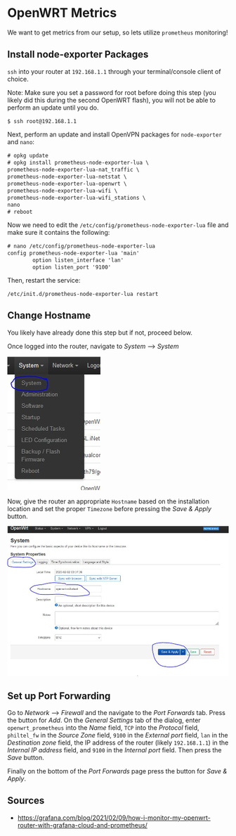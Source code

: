 # OpenWRT Metrics

We want to get metrics from our setup, so lets utilize `prometheus` monitoring!

## Install node-exporter Packages

`ssh` into your router at `192.168.1.1` through your terminal/console client of choice.

Note: Make sure you set a password for root before doing this step (you likely did this during the second OpenWRT flash), you will not be able to perform an update until you do.

```
$ ssh root@192.168.1.1
```

Next, perform an update and install OpenVPN packages for `node-exporter` and `nano`:

```
# opkg update
# opkg install prometheus-node-exporter-lua \
prometheus-node-exporter-lua-nat_traffic \
prometheus-node-exporter-lua-netstat \
prometheus-node-exporter-lua-openwrt \
prometheus-node-exporter-lua-wifi \
prometheus-node-exporter-lua-wifi_stations \
nano
# reboot
```

Now we need to edit the `/etc/config/prometheus-node-exporter-lua` file and make sure it contains the following:

```
# nano /etc/config/prometheus-node-exporter-lua
config prometheus-node-exporter-lua 'main'
        option listen_interface 'lan'
        option listen_port '9100'
```

Then, restart the service:

```
/etc/init.d/prometheus-node-exporter-lua restart
```

## Change Hostname

You likely have already done this step but if not, proceed below.

Once logged into the router, navigate to *System* --> *System*

![system](4-gl-ar300m16-metrics/4-gl-ar300m16-metrics-01.jpg)

Now, give the router an appropriate `Hostname` based on the installation location and set the proper `Timezone` before pressing the *Save & Apply* button.

![system](4-gl-ar300m16-metrics/4-gl-ar300m16-metrics-02.jpg)

## Set up Port Forwarding

Go to *Network* --> *Firewall* and the navigate to the *Port Forwards* tab. Press the button for *Add*. On the *General Settings* tab of the dialog, enter `openwrt_prometheus` into the *Name* field, `TCP` into the *Protocol* field, `philtel_fw` in the *Source Zone* field, `9100` in the *External port* field, `lan` in the *Destination zone* field, the IP address of the router (likely `192.168.1.1`) in the *Internal IP address* field, and `9100` in the *Internal port* field. Then press the *Save* button.

Finally on the bottom of the *Port Forwards* page press the button for *Save & Apply*.

## Sources

* <https://grafana.com/blog/2021/02/09/how-i-monitor-my-openwrt-router-with-grafana-cloud-and-prometheus/>